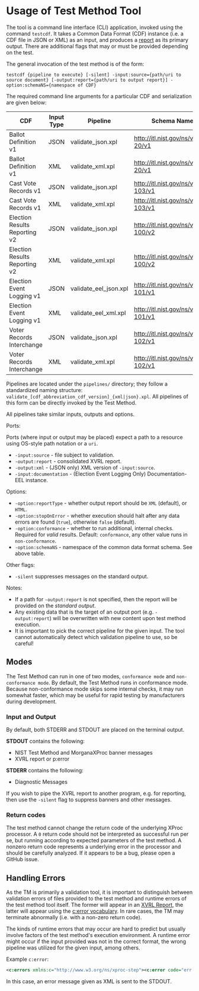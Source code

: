 # Usage of Test Method Tool

The tool is a command line interface (CLI) application, invoked using the command `testcdf`. It takes a Common Data Format (CDF) instance (i.e. a CDF file in JSON or XML) as an input, and produces a [report](REPORT.md) as its primary output. There are additional flags that may or must be provided depending on the test.

The general invocation of the test method is of the form:

`testcdf {pipeline to execute} [-silent] -input:source={path/uri to source document} [-output:report={path/uri to output report}] -option:schemaNS={namespace of CDF}`

The required command line arguments for a particular CDF and serialization are given below:

| CDF                           | Input Type | Pipeline              | Schema Namespace                          |
|-------------------------------|------------|-----------------------|-------------------------------------------|
| Ballot Definition v1          | JSON       | validate_json.xpl     | http://itl.nist.gov/ns/voting/1500-20/v1  |
| Ballot Definition v1          | XML        | validate_xml.xpl      | http://itl.nist.gov/ns/voting/1500-20/v1  |
| Cast Vote Records v1          | JSON       | validate_json.xpl     | http://itl.nist.gov/ns/voting/1500-103/v1 |
| Cast Vote Records v1          | XML        | validate_xml.xpl      | http://itl.nist.gov/ns/voting/1500-103/v1 |
| Election Results Reporting v2 | JSON       | validate_json.xpl     | http://itl.nist.gov/ns/voting/1500-100/v2 |
| Election Results Reporting v2 | XML        | validate_xml.xpl      | http://itl.nist.gov/ns/voting/1500-100/v2 |
| Election Event Logging v1     | JSON       | validate_eel_json.xpl | http://itl.nist.gov/ns/voting/1500-101/v1 |
| Election Event Logging v1     | XML        | validate_eel_xml.xpl  | http://itl.nist.gov/ns/voting/1500-101/v1 |
| Voter Records Interchange     | JSON       | validate_json.xpl     | http://itl.nist.gov/ns/voting/1500-102/v1 |
| Voter Records Interchange     | XML        | validate_xml.xpl      | http://itl.nist.gov/ns/voting/1500-102/v1 |

Pipelines are located under the `pipelines/` directory; they follow a standardized naming structure: `validate_[cdf_abbreviation_cdf_version]_{xml|json}.xpl`. All pipelines of this form can be directly invoked by the Test Method.

All pipelines take similar inputs, outputs and options.  

Ports:

Ports (where input or output may be placed) expect a path to a resource using OS-style path notation or a `uri`.

- `-input:source` -  file subject to validation.
- `-output:report` - consolidated XVRL report.
- `-output:xml` - (JSON only) XML version of `-input:source`.
- `-input:documentation` - (Election Event Logging Only) Documentation-EEL instance.

Options:

- `-option:reportType` - whether output report should be `XML` (default), or `HTML`.
- `-option:stopOnError` - whether execution should halt after any data errors are found (`true`), otherwise `false` (default). 
- `-option:conformance` - whether to run additional, internal checks. Required for *valid* results. Default: `conformance`, any other value runs in `non-conformance`.
- `-option:schemaNS` - namespace of the common data format schema. See above table.

Other flags:

- `-silent` suppresses messages on the standard output.

Notes:

- If a path for `-output:report` is not specified, then the report will be provided on the *standard output*.
- Any existing data that is the target of an output port (e.g. `-output:report`) will be overwritten with new content upon test method execution.
- It is important to pick the correct pipeline for the given input. The tool cannot automatically detect which validation pipeline to use, so be careful!

[^eel]: EEL require an additional parameter to be passed. See `-input:documentation` above.

## Modes

The Test Method can run in one of two modes, `conformance mode` and `non-conformance mode`. By default, the Test Method runs in conformance mode. Because non-conformance mode skips some internal checks, it may run somewhat faster, which may be useful for rapid testing by manufacturers during development.

### Input and Output

By default, both STDERR and STDOUT are placed on the terminal output.

**STDOUT** contains the following:

- NIST Test Method and MorganaXProc banner messages
- XVRL report or p:error

**STDERR** contains the following:

- Diagnostic Messages

If you wish to pipe the XVRL report to another program, e.g. for reporting, then use the `-silent` flag to suppress banners and other messages.

### Return codes

The test method cannot change the return code of the underlying XProc processor. A `0` return code should not be interpreted as successful run per se, but running according to expected parameters of the test method. A nonzero return code represents a underlying error in the processor and should be carefully analyzed. If it appears to be a bug, please open a GitHub issue.

## Handling Errors

As the TM is primarily a validation tool, it is important to distinguish between validation errors of files provided to the test method and runtime errors of the test method tool itself. The former will appear in an [XVRL Report](REPORT.md), the latter will appear using the [c:error vocabulary](https://spec.xproc.org/3.0/xproc/#cv.errors). In rare cases, the TM may terminate abnormally (i.e. with a non-zero return code).

The kinds of runtime errors that may occur are hard to predict but usually involve factors of the test method's execution environment. A runtime error might occur if the input provided was not in the correct format, the wrong pipeline was utilized for the given input, among others.

Example `c:error`:

```xml
<c:errors xmlns:c="http://www.w3.org/ns/xproc-step"><c:error code="err:XD0038" name="json-validation" type="p:validate-with-json-schema" href="file:///C:/xproc-test-method/BUILD/pipelines/validate_eel_json.xpl" line="12" column="98" xmlns:p="http://www.w3.org/ns/xproc" xmlns:err="http://www.w3.org/ns/xproc-error"><message>Document with mediatype 'application/octet-stream' is not accepted by port 'source'.</message></c:error></c:errors>
```

In this case, an error message given as XML is sent to the STDOUT. 
